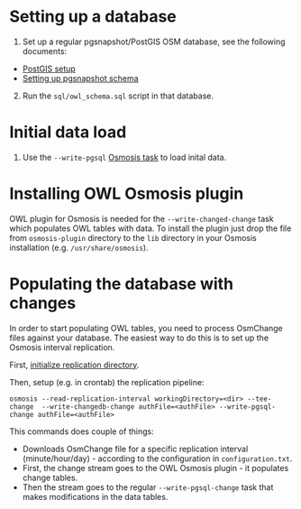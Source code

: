 Setting up a database
=====================

1. Set up a regular pgsnapshot/PostGIS OSM database, see the following documents:
 * [PostGIS setup](http://wiki.openstreetmap.org/wiki/Osmosis/PostGIS_Setup)
 * [Setting up pgsnapshot schema](http://wiki.openstreetmap.org/wiki/Osmosis/Detailed_Usage#PostGIS_Tasks_.28Snapshot_Schema.29)
2. Run the `sql/owl_schema.sql` script in that database.

Initial data load
=================

1. Use the `--write-pgsql` [Osmosis task](http://wiki.openstreetmap.org/wiki/Osmosis/Detailed_Usage#--write-pgsql_.28--wp.29) to load inital data.

Installing OWL Osmosis plugin
=============================

OWL plugin for Osmosis is needed for the `--write-changed-change` task which populates OWL tables with data. To install
the plugin just drop the file from `osmosis-plugin` directory to the `lib` directory in your Osmosis installation (e.g.
`/usr/share/osmosis`).

Populating the database with changes
====================================

In order to start populating OWL tables, you need to process OsmChange files against your database. The easiest way to do this is to set up the Osmosis interval replication.

First, [initialize replication directory](http://wiki.openstreetmap.org/wiki/Osmosis/Detailed_Usage#--read-replication-interval-init_.28--rrii.29).

Then, setup (e.g. in crontab) the replication pipeline:

    osmosis --read-replication-interval workingDirectory=<dir> --tee-change  --write-changedb-change authFile=<authFile> --write-pgsql-change authFile=<authFile>

This commands does couple of things:
* Downloads OsmChange file for a specific replication interval (minute/hour/day) - according to the configuration in `configuration.txt`.
* First, the change stream goes to the OWL Osmosis plugin - it populates change tables.
* Then the stream goes to the regular `--write-pgsql-change` task that makes modifications in the data tables.

